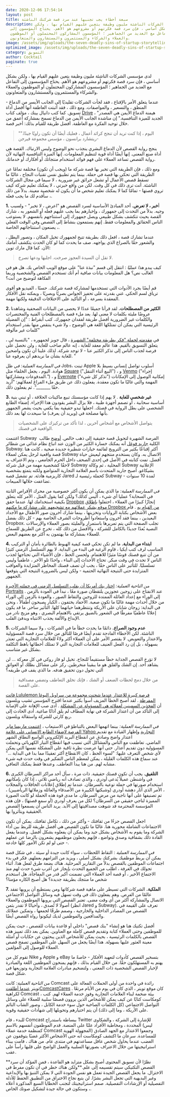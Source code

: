 ```yaml
---
date: 2020-12-06 17:54:14
layout: post
title: سبعة أخطاء يجب تجنبها عند سرد قصة شركتك الناشئة
description: لدى مؤسسي الشركات الناشئة مليون وظيفة يتعين عليهم القيام بها ، ولكن
  بشكل أساسي ، فإن سرد قصة فكرتهم أو مشروعهم هو الأهم. يحتاج المؤسسون إلى
  التفاعل مع العديد من الجماهير ؛ المؤسسون المشاركون المحتملون أو الموظفون
  والعملاء والشركاء والمستثمرون والمستشارون والمتعاونون.
image: /assets/img/uploads/the-seven-deadly-sins-of-startup-storytelling.jpg
optimized_image: /assets/img/uploads/the-seven-deadly-sins-of-startup-storytelling.jpg
category: التسويق
author: Cocktail
paginate: true
---
```

لدى مؤسسي الشركات الناشئة مليون وظيفة يتعين عليهم القيام بها ، ولكن بشكل أساسي ، فإن سرد قصة فكرتهم أو مشروعهم هو الأهم. يحتاج المؤسسون إلى التفاعل مع العديد من الجماهير ؛ المؤسسون المشاركون المحتملون أو الموظفون والعملاء والشركاء والمستثمرون والمستشارون والمتعاونون.

عندما يتعلق الأمر بالإقناع ، فقد لجأت الشركات تقليديًا إلى الجانب الأيسر من الدماغ - المنطق ، والتسعير ، والمواصفات. ومع ذلك ، فقد أثبتت العاطفة أنها أفضل أداة تسويق. كما كتب دانيال بينك ، مؤلف كتاب [Drive](http://www.danpink.com/books/drive/) ، "هيمنة الدماغ الأيمن هي المصدر الجديد للميزة التنافسية." إن مناشدة الجانب الأيمن من الدماغ تسمح بمشاركة أعمق من خلال توحيد الفكرة مع العاطفة. أفضل طريقة للقيام بذلك: أخبر قصة.

> "اليوم ، إذا كنت تريد أن تنجح كرائد أعمال ، فعليك أيضًا أن تكون راويًا جيدًا."
> -ريتشارد برانسون ، مؤسس مجموعة فيرجن

ينجح رواية القصص لأن الدماغ البشري ينجذب نحو الوضوح وليس الارتباك. القصة هي أداة صنع المعنى. إنها أيضًا أداة قوية لتنظيم المعلومات. إنها الميزة التنافسية النهائية لأن رواية القصص تساعد العملاء على فهم فوائد استخدام منتجاتك أو أفكارك أو خدماتك.

ومع ذلك ، فإن الطريقة التي تخبر بها قصة شركة ما (ويجب أن تكون) مختلفة تمامًا عن الطريقة التي تحكي بها قصة في حفلة. بينما يتم تطبيق نفس تقنيات النجاح ، غالبًا ما تسقط قصص الأعمال أو تشعل حرائق غير ضرورية ، لا سيما في مجال الشركات الناشئة. أنت ترى ذلك في كل وقت. لكن من واقع خبرتي ، لا يمكنك تعليم شركة كيف تروي قصتها - تمامًا كما لا يمكنك تعليم شخص ما أن يكون له شخصية معينة. بدلاً من ذلك ، سأقدم لك ما يجب فعله.

**1.** أ**خبر ، لا تعرض.** أحد المبادئ الأساسية لسرد القصص هو "اعرض ، لا تخبر" - ولسبب وجيه. بدلاً من التحدث إلى جمهورك ، وإخبارهم بما يجب عليهم فعله أو الشعور به ، شارك القصة بحيث تتكشف بشكل طبيعي ويصل جمهورك إلى استنتاجهم بأنفسهم. لا يستوعب الناس الحقائق والمعلومات فقط. إنهم يستمعون بنشاط إلى القصص وفي الوقت الفعلي ، يصنعون استنتاجاتهم الخاصة.

عندما تشارك قصة ، افعل ذلك بطريقة تتيح لجمهورك تخيل المكان ، وتصور البطل ، والشعور حقًا بالصراع الذي يواجهه. صف ما يحدث كما لو كان الحدث يتكشف أمامك الآن. كما قال مارك توين:

> لا تقل أن السيدة العجوز صرخت. اجلبها ودعها تصرخ.

كيف *يبدو هذا عمليًا* : انتقل إلى قسم "نبذة عنا" على موقع الويب الخاص بك. هل هو في الغالب نص؟ هل المعلومات بيانات صافية أم أنك تستخدم القصص والشخصية وربما الفكاهة لتوضيح من أنت؟

قم أيضًا بجرد الأدوات التي تستخدمها لمشاركة قصة شركتك. حسنًا ، الفيديو هو أقوى ترياق لسم الحكي. غني بقدرته على تحفيز الحواس بصريًا وبصريًا ، ويمكنه نقل الأفكار المعقدة بسرعة ، أو التأكيد على الاختلافات الدقيقة ولكنها مهمة.

**2. الكثير من المصطلحات.** لقد قرأنا جميعًا عددًا لا يحصى من البيانات الصحفية وشاهدنا عروضًا مليئة بكلمات لا معنى لها. يعد ملء قصة بالمصطلحات الفنية والمختصرات والكلمات غير الضرورية أفضل طريقة لفقدان جمهورك. كتب أبقراط : "إن الفضيلة الرئيسية التي يمكن أن تمتلكها اللغة هي الوضوح ، ولا شيء ينتقص منها بقدر استخدام كلمات غير مألوفة"

في [مقدمته لحملة "فكر بطريقة مختلفة" الشهيرة](https://www.youtube.com/watch?v=YcneYcl23MU) ، قال جوبز لجمهوره ، "بالنسبة لي ، يتعلق التسويق بالقيم. هذا عالم معقد للغاية ، إنه عالم صاخب للغاية ، ولن نحصل على فرصة لجذب الناس إلى تذكر الكثير عنا - لا توجد شركة. لذلك علينا أن نكون واضحين للغاية بشأن ما نريدهم أن يعرفوه عنا. "

*في الممارسة العملية: في* ظل Jobs، تبنت Apple أسلوب تواصل إنساني بسيط بلا هوادة. اليوم ، يجعل الخلفاء مثل [Square](https://squareup.com/) ("البيع أثناء التنقل") ، و [Venmo](https://venmo.com/) ("إجراء المدفوعات ومشاركتها.") ، و [Evernote](https://evernote.com/) ("تذكر كل شيء") إمكانية الوصول إلى الإمكانات المهمة والتي غالبًا ما تكون معقدة. يفعلون ذلك عن طريق ملء الفراغ لعملائهم: "أريد حقًا \_\_\_\_\_\__". ثم يفعلون ذلك.

**3. غير شخصي للغاية** . لا يهم إذا كانت مؤسستك تبيع ماكينات الحلاقة ، أو تبني بنية أساسية سحابية ، أو تصمم أجهزة طبية ، فلا يزال البشر يقودون هذا الإجراء. إضفاء الطابع الشخصي على بطل الرواية في قصتك. اجعلها تبدو حقيقية بما يكفي بحيث يشعر الجمهور بأنها مصلحة في (ويريد أن يعرف) ما سيحدث لها بعد ذلك.

> يتواصل الأشخاص مع أشخاص آخرين ، لذا تأكد من تركيزك على الشخصيات الواقعية في قصتك.

[](http://www.subway.com/subwayroot/default.aspx)اغتنمت Subway  الفرصة الشهيرة لتحويل قصة حقيقية إلى ذهب خالص. [أوضح](http://www.subway.com/subwayroot/freshbuzz/website/jareds_journey/) طالب الكلية [جاريد فوغل](http://www.subway.com/subwayroot/freshbuzz/website/jareds_journey/) أنه يمكنك خسارة الكثير من الوزن عند اتباع نظام غذائي من شطائر Subway. أكثر إقناعًا بكثير من الترويج لقائمة خيارات شطيرة جديدة صحية ، كانت هنا قصة واقعية لرجل يمكن لعملاء Subway الاتصال به. وكان يستخدم منتجهم ليعيش حياة أفضل. تمت كتابته في الأصل في إحدى الصحف داخل الحرم الجامعي ، وتم الاعتراف به لاحقًا كشخصية مهمة من قبل شركة Subway المحلية ، ثم وكالة Subway الإعلانية بشيكاغو. أصبح جاريد المتحدث باسم العلامة التجارية المتواضع ولكنه يتمتع بشخصية كاريزمية هادئة. تم تشغيل قصة Jared كحملة رئيسية لـ Subway لمدة 10 سنوات - تضاعفت خلالها المبيعات.

*في الممارسة العملية:* ما الذي يمكن أن يكون أكثر خصوصية من محرك الأقراص الثابتة في السحابة؟ عمليا أي شيء ، أليس كذلك؟ ولكن كما يقول المثل ، الأمر كله يتعلق بكيفية استخدامك لها. عندما حقق [Dropbox](https://www.dropbox.com/home) إنجازًا كبيرًا من العملاء ، احتفلوا [بإطلاق موقع يشكر عملائهم مع تشجيعهم على مشاركة ما مكنهم Dropbox من القيام به](https://dropbox100m.com/) . قام بعض الأشخاص بكتابة الروايات وتخزينها ، بينما شارك آخرون صور الأطفال مع الأجداد البعيدين ، بينما فقد آخرون واستعادوا أطروحات الشرف الخاصة بهم - كل ذلك بفضل Dropbox. تجلب الصفحة التي يتم تمريرها باستمرار والمليئة بصور العملاء والإرسالات النصية بُعدًا جديدًا بالكامل للشركة ، والأفضل من ذلك كله ، تخرج عن الطريق للسماح للعملاء بمشاركة ما يهتمون به أكثر مع بعضهم البعض.

**4. ابتداء من البداية.** ما لم تكن تحكي قصة كيفية الهبوط بالطائرة بأمان أو التركيب المناسب لرف كتب ايكيا ، قاوم الرغبة في البدء من البداية. لا يهم التسلسل الزمني كثيرًا من أن تتبع قصتك قوسًا مثيرًا للاهتمام. ولحسن الحظ ، فإن الأشياء التي تحتاجها لجذب الناس لا تحدث في وقت مبكر. تحتاج الأحداث إلى البناء ، واحدًا تلو الآخر ، عاطفياً وليس تسلسليًا. للتأثير على الناس حقًا ، يجب أن تصف قصتك المخاطر المتزايدة والعواقب المتزايدة حتى النتيجة النهائية الحتمية - ولكن ليس بالضرورة النتيجة التي يتوقعها الجمهور.

*من الناحية العملية:* [اختار بنك أمريكا أن يقلب التسلسل الزمني في حملته الأخيرة Portraits](http://www.adweek.com/news/advertising-branding/ad-day-bank-america-148502) . عند الانفتاح على زوجين عجوزين يلتقطان صورة معًا ، نبدأ في العودة بالزمن إلى الوراء مع إعداد العائلة الممتدة للزوجين والتقاط الصور ، والعودة بالزمن إلى الوراء من خلال أحداث مهمة غالبًا ما تكون صعبة. الأحفاد يختفون ، الكبار يصبحون أطفالاً ، ونحن في البداية: زوجان شابان على الأريكة وتنتظرهما حياتهما كلها. التأثير ساحر. ما قد يكون إعلانًا عاطفيًا مفرطًا في الشعور بالضيق يرتقي بالاهتمام البصري ، وهو مزيج نادر من الإبداع والألفة يجذب الانتباه ويدفئ القلب.

**5. عدم وجود الصراع.** دائمًا ما يحدث خطأ ما في الشركات ، ولا سيما الشركات الناشئة. لكن الأخطاء الفادحة تقدم أيضًا فرصًا للتألق من خلال سرد قصة المسؤولية والاعتذار والتعويض. لا يقتصر الأمر على أن العملاء أكثر ولاءً للعلامات التجارية التي تعتذر بسهولة ، بل إن رد الفعل العنيف للعلامات التجارية التي لا تمتلك أخطائها باهظ التكلفة بشكل غير متناسب.

لا تؤرخ القصص الجذابة خطاً مستقيماً للنجاح. تخيل لو فاز روكي في كل معركة ... لن يشاهد أحد. إن الشك والقلق هو ما يبقينا منخرطين. ركز على مشاكل بطلك أو العوائق التي تحول دون تحقيق هدفه. ما الذي يقف في طريقه؟

> من خلال دمج لحظات الضعف أو الشك ، فإنك تخلق التعاطف وتضفي مصداقية على القصة.

[فاتت Lululemon فرصة كبيرة للاعتذار عندما شحنت مجموعة من سراويل اليوغا المفرطة](http://www.huffingtonpost.com/2013/11/12/lululemon-new-pants_n_4262885.html) . لقد أصبح الخطأ المزيف أسوأ بكثير عندما اقترح المؤسس تشيب ويلسون أن [الفخذين السمينين لعملائه هي المسؤولة عن المشكلة](http://nymag.com/thecut/2013/12/sad-lululemon-founder-steps-down.html) . أدى صب الإهانة على الإصابة إلى التأكد من أن اعتذار الشركة في نهاية المطاف لم يلق آذانًا صاغية. أدى الحادث إلى ربع كارثي للشركة واستقالة ويلسون.

*في الممارسة العملية:* بينما اتهمها البعض بالتباطؤ في الاستيعاب ، [اغتنمت ماريسا ماير الفرصة لإضفاء الطابع الإنساني على علامة Yahoo التجارية](http://www.slate.com/blogs/future_tense/2013/12/16/marissa_mayer_s_yahoo_mail_apology_we_are_very_sorry_for_outage.html) وإظهار القيادة مع تقديم اعتذار واضح وصادق عن انقطاع البريد الإلكتروني الواسع النطاق الشهر الماضي. تعاطفت مع الناس والمشاكل التي تسبب فيها انقطاع التيار الكهربائي وتحملت المسؤولية دون تقديم أعذار. حتى أنها عرضت نظرة ثاقبة على المشكلة نفسها التي يمكن لأي شخص التعرف عليها: "لسوء الحظ ، كان الانقطاع أكثر تعقيدًا مما بدا في البداية ..." عند سماع هذه الكلمات القليلة ، يمكن لمعظم الناس التفكير في وقت حدث فيه شيء مشابه لهم. من هنا يبدأ التعاطف. وعندها فقط يمكنك التعافي.

**6. التلفيق.** يجب أن تكون قصتك حقيقية. ذات مرة ، سأل أحد مراكز السرطان الكبرى في واشنطن عميلاً يُدعى أودري ، والذي تصادف أنه رياضي ثلاثي ، إذا كان بإمكانهم استخدام صورتها في حملة توعية بالسرطان. عندما تم إطلاق إعلانات الحافلات والمجلات ، الأمر الذي أثار دهشة أودري (وشبكتها الكبيرة من الأصدقاء والعائلة وزملائها الرياضيين) ، تم تصنيفها على أنها ناجية من مرض السرطان. ما مدى قوة هذه الحملة لو كانت الصورة المميزة لناجي حقيقي من السرطان؟ لكل من يعرف أودري (أو سمع قصتها) ، فإن هذه المؤسسة المحترمة قد شوهت مصداقيتها إلى الأبد. يريد الناس أن يسمعوا القصص الحقيقية ويتأثروا بها.

اجعل القصص جزءًا من ثقافتك - وأكثر من ذلك ، تكامل ثقافتك. يمكن أن تكون الاجتماعات الشاملة محورية هنا. غالبًا ما تكون القصص هي أفضل طريقة للربط بين أداء الشركة وما يقوم به الأشخاص بشكل جيد وما يمكن أن يفعلوه بشكل أفضل. وعندما يفعل القادة ذلك بشفافية وصدق وتواضع ، فإنهم يجعلون موظفيهم يشعرون بالرضا عن عملهم - حتى لو لم تكن الأمور كلها خادعة.

*في الممارسة العملية* : التقاط اللحظات ، سواء كانت جيدة أو سيئة ، في شكل قصة يمكن أن يربط موظفيك بشركتك بشكل أصلي ، ويزيد من التزامهم بعملهم. فكر في بدء اجتماعات الموظفين بالقصص بدلاً من التقارير المرحلية. هناك بضعة طرق لفعل هذا. أثناء تجولك في الغرفة ، اطلب من الجميع التحدث بإيجاز عن أغرب شيء حدث لهم منذ الاجتماع الأخير ، أو قصة أحد العملاء التي تضمنت أكبر قدر من المفاجأة. هل استخدم شخص ما منتجك بطريقة جديدة؟ هل أصبح الكاره مؤمنا؟

**7. الملكية.** الشركات التي تسيطر على ماهية قصة شركاتها ومن يستطيع أن يرويها تفقد عالمًا من الفرص. وهم يفعلون ذلك في وقت تسهل فيه وسائل التواصل الاجتماعي الاتصال والمشاركة أكثر من أي وقت مضى. تعتبر القصص التي يرويها الموظفون والعملاء أصولًا لا تُصدق ، وأحيانًا لا تقدر بثمن (انظر Jared و Subway). تعرف على القيمة في القصص من المصادر الداخلية والخارجية ، وصمم طرقًا لجمعها ، وتمكين عملائك والمدافعين والموظفين لديك ليكونوا رواة القصص أيضًا.

أفضل تكتيك هنا هو إنشاء "بنك قصص" داخلي أو قاعدة بيانات للقصص ، حيث يمكن للموظفين وحتى العملاء كتابة وتقديم قصص كاملة مع العناوين. يمكن بعد ذلك تمييز هذه القصص بالكلمات الرئيسية ، بحيث يمكن للأشخاص الذين يبحثون عن حكايات أو أمثلة معينة العثور عليها بسهولة. هذا أيضًا يجعل من السهل على الموظفين تصفح قصص العملاء للوصول إلى المؤلفين.

تقوم كل من Nike و Apple و eBay بتسخير القصص كأدوات لتعهيد الأفكار - خاصةً ما يهتم به المستهلكون حقًا. من خلال القيام بذلك ، فإنهم يمنحون الموظفين اللغة والمبادرة لإخبار القصص الشخصية ذات المعنى ، ولتضخيم مبادرات العلامة التجارية وتوزيعها في شكل قصة.

*من الناحية العملية:* كانت Comcast رائدة في واحدة من أولى الحملات الفعالة على تويتر [عندما أطلقتComcastCares](https://firstround.com/review/The-Seven-Deadly-Sins-of-Startup-Storytelling/castcares) . كان موقع تويتر ، الذي كان في يوم من الأيام مرتعًا لكراهية Comcast ، بيئة ضخمة لبناء العلامات التجارية وفوز خدمة العملاء لهم. كتب كومكاست كتابًا عن كيف يمكن للأشخاص الذين يروون قصصًا سلبية للعملاء على وسائل التواصل الاجتماعي (كل الكلمات الصاخبة حول سوء خدمة الكابل ، وصور الشاب النائم على الأريكة ، وما إلى ذلك) أن يتم اختيارهم وتحويلها إلى شهادات حقيقية وقوية.

للبدء ، قام Comcast ببساطة باستدراج Twitter للإشارة إلى الشركة ، والشكاوى المحددة ، ومخاطبة الأفراد علنًا على المنصة. قدم الموظفون أنفسهم بالاسم (ليس كمنظمة خدمة عملاء Comcast المجهولة الهوية) وجمعوا الاعتذار مع الجهد الصادق للمساعدة. سرعان ما اكتشف كومكاست أنه حتى الأشخاص الأكثر غضبًا يتوقفون عن الغضب عندما يحاول شخص عاقل مساعدتهم في منتدى عام. من هناك ، قامت ببناء استراتيجيتها من خلال الاعتراف بصورتها السلبية والعمل الواضح على قلبها رأساً على عقب.



**نظرًا لأن تسويق المحتوى أصبح بشكل متزايد هو القاعدة ، فمن المؤكد أن سرد القصص التكتيكي سيتم تقسيمه إلى علم.**ولكن هناك خطر في أن تكون مفرط في الاختزال. ما يجعل القصص الجيدة تعمل هو نفس الجودة التي لا يمكن التنبؤ بها والإبداعية وغير البديهية التي تجعل البشر بشرًا. لن يتبع نجاح الاختراق من التطبيق الحفظ للأدلة التفصيلية أو الإرشادات التفصيلية. صمم استراتيجيتك لتجنب الخطايا السبع المذكورة أعلاه ، وستكون في حالة جيدة لتشكيل صوتك الخاص.